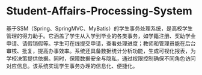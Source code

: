 # Student-Affairs-Processing-System
基于SSM（Spring、SpringMVC、MyBatis）的学生事务处理系统，是高校学生管理的得力助手。它涵盖了学生从入学到毕业的各类事务，如学籍注册、奖助学金申请、请假销假等。学生可在线提交申请，查看处理进度；教师和管理员能在后台审核、批复，提高办事效率。系统还具备数据统计分析功能，生成可视化报表，为学校决策提供依据。同时，保障数据安全与隐私，通过权限控制确保不同角色访问对应信息。该系统实现学生事务办理的信息化、便捷化。 
